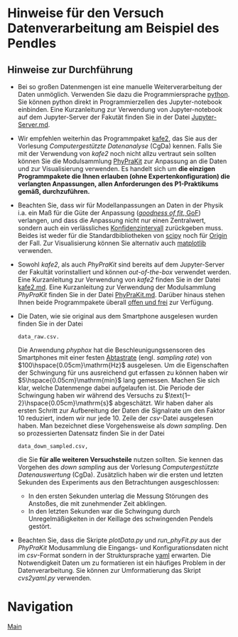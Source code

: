 # Hinweise für den Versuch Datenverarbeitung am Beispiel des Pendles

## Hinweise zur Durchführung

- Bei so großen Datenmengen ist eine manuelle Weiterverarbeitung der Daten unmöglich. Verwenden Sie dazu die Programmiersprache [python](https://www.python.org/). Sie können python direkt in Programmierzellen des Jupyter-notebook einbinden. Eine Kurzanleitung zur Verwendung von Jupyter-notebook auf dem Jupyter-Server der Fakutät finden Sie in der Datei [Jupyter-Server.md](https://gitlab.kit.edu/kit/etp-lehre/p1-praktikum/students/-/blob/main/doc/JupyterServer.md). 

- Wir empfehlen weiterhin das Programmpaket [kafe2](https://philfitters.github.io/kafe2/), das Sie aus der Vorlesung *Computergestützte Datenanalyse* (CgDa) kennen. Falls Sie mit der Verwendung von *kafe2* noch nicht allzu vertraut sein sollten können  Sie die Modulsammlung [PhyPraKit](https://readthedocs.org/projects/phyprakit/) zur Anpassung an die Daten und zur Visualisierung verwenden. Es handelt sich um **die einzigen Programmpakete die Ihnen erlauben (ohne Expertenkonfiguration) die verlangten Anpassungen, allen Anforderungen des P1-Praktikums gemäß, durchzuführen.** 

- Beachten Sie, dass wir für Modellanpassungen an Daten in der Physik i.a. ein Maß für die Güte der Anpassung ([*goodness of fit*, GoF](https://en.wikipedia.org/wiki/Goodness_of_fit)) verlangen, und dass die Anpassung nicht nur einen Zentralwert, sondern auch ein verlässliches [Konfidenzintervall](https://de.wikipedia.org/wiki/Konfidenzintervall) zurückgeben muss. Beides ist weder für die Standardbibliotheken von [scipy](https://scipy.org/) noch für [Origin](https://de.wikipedia.org/wiki/Origin_(Software)) der Fall. Zur Visualisierung können Sie alternativ auch [matplotlib](https://matplotlib.org/) verwenden. 

- Sowohl *kafe2*, als auch *PhyPraKit* sind bereits auf dem Jupyter-Server der Fakultät vorinstalliert und können *out-of-the-box* verwendet werden. Eine Kurzanleitung zur Verwendung von *kafe2* finden Sie in der Datei [kafe2.md](https://gitlab.kit.edu/kit/etp-lehre/p1-praktikum/students/-/blob/main/doc/kafe2.md). Eine Kurzanleitung zur Verwendung der Modulsammlung *PhyPraKit* finden Sie in der Datei [PhyPraKit.md](https://gitlab.kit.edu/kit/etp-lehre/p1-praktikum/students/-/blob/main/doc/PhyPraKit.md). Darüber hinaus stehen Ihnen beide Programmpakete überall [offen und frei](https://de.wikipedia.org/wiki/Open_Source) zur Verfügung. 

- Die Daten, wie sie original aus dem Smartphone ausgelesen wurden finden Sie in der Datei 

  ```shell
  data_raw.csv.
  ```

  Die Anwendung *phyphox* hat die Beschleunigungssensoren des Smartphones mit einer festen [Abtastrate](https://de.wikipedia.org/wiki/Abtastung_(Signalverarbeitung)) (engl. *sampling rate*) von $100\hspace{0.05cm}\mathrm{Hz}$ ausgelesen. Um die Eigenschaften der Schwingung für uns ausreichend gut erfassen zu können haben wir $5\hspace{0.05cm}\mathrm{min}$ lang gemessen. Machen Sie sich klar, welche Datenmenge dabei aufgelaufen ist. Die Periode der Schwingung haben wir während des Versuchs zu $\text{1–2}\hspace{0.05cm}\mathrm{s}$ abgeschätzt. Wir haben daher als ersten Schritt zur Aufbereitung der Daten die Signalrate um den Faktor 10 reduziert, indem wir nur jede 10. Zeile der *csv*-Datei ausgelesen haben. Man bezeichnet diese Vorgehensweise als *down sampling*.  Den so prozessierten Datensatz finden Sie in der Datei

  ```shell
  data_down_sampled.csv,
  ```

  die Sie **für alle weiteren Versuchsteile** nutzen sollten. Sie kennen das Vorgehen des *down sampling* aus der Vorlesung *Computergestützte Datenauswertung* (CgDa). Zusätzlich haben wir die ersten und letzten Sekunden des Experiments aus den Betrachtungen ausgeschlossen: 

  - In den ersten Sekunden unterlag die Messung Störungen des Anstoßes, die mit zunehmender Zeit abklingen. 
  - In den letzten Sekunden war die Schwingung durch Unregelmäßigkeiten in der Keillage des schwingenden Pendels gestört.  

- Beachten Sie, dass die Skripte *plotData.py* und *run_phyFit.py* aus der *PhyPraKit* Modusammlung die Eingangs- und Konfigurationsdaten nicht im *csv*-Format sondern in der Struktursprache [yaml](https://de.wikipedia.org/wiki/YAML)  erwarten. Die Notwendigkeit Daten um zu formatieren ist ein häufiges Problem in der Datenverarbeitung. Sie können zur Umformatierung das Skript *cvs2yaml.py* verwenden.

# Navigation

[Main](https://gitlab.kit.edu/kit/etp-lehre/p1-praktikum/students/-/tree/main/Vorversuch)

